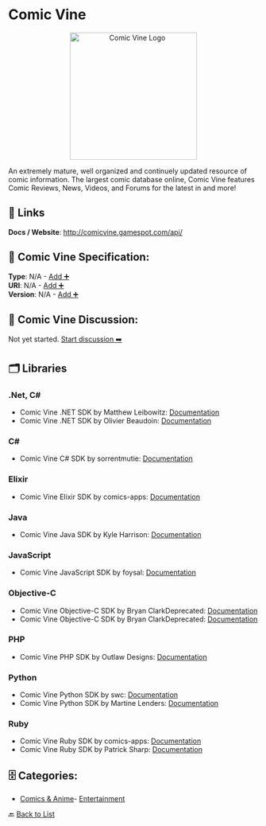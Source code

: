 # Comic Vine
<p align="center">
    <img width="256" src="https://raw.githubusercontent.com/apis-list/apis-list/main/apis/comic-vine/logo_256x256.png" alt="Comic Vine Logo"/>
</p>
An extremely mature, well organized and continuely updated resource of comic information. The largest comic database online, Comic Vine features Comic Reviews, News, Videos, and Forums for the latest in and more!

##  🔗 Links
**Docs / Website**: http://comicvine.gamespot.com/api/

## 🧬 Comic Vine Specification:
**Type**: N/A - [Add ➕](https://github.com/apis-list/apis-list/edit/main/apis/comic-vine/comic-vine.yaml)  
**URI**: N/A - [Add ➕](https://github.com/apis-list/apis-list/edit/main/apis/comic-vine/comic-vine.yaml)  
**Version**: N/A - [Add ➕](https://github.com/apis-list/apis-list/edit/main/apis/comic-vine/comic-vine.yaml)

## 💬 Comic Vine Discussion:
Not yet started. [Start discussion ➡️](https://github.com/apis-list/apis-list/discussions/new)

## 🗂️ Libraries
### .Net, C#
- Comic Vine .NET SDK by Matthew Leibowitz: [Documentation](https://github.com/mattleibow/ComicVineApi)
- Comic Vine .NET SDK by Olivier Beaudoin: [Documentation](https://github.com/Thoorium/comicvine-api-net)
### C#
- Comic Vine C# SDK by sorrentmutie: [Documentation](https://github.com/sorrentmutie/SharpComicVine)
### Elixir
- Comic Vine Elixir SDK by comics-apps: [Documentation](https://github.com/comics-apps/ex_comic_vine_api)
### Java
- Comic Vine Java SDK by Kyle Harrison: [Documentation](https://github.com/apoclyps/Comicvine-GrapeJuice)
### JavaScript
- Comic Vine JavaScript SDK by foysal: [Documentation](https://github.com/foysalit/mean-comics)
### Objective-C
- Comic Vine Objective-C SDK by Bryan ClarkDeprecated: [Documentation]()
- Comic Vine Objective-C SDK by Bryan ClarkDeprecated: [Documentation]()
### PHP
- Comic Vine PHP SDK by Outlaw Designs: [Documentation](https://github.com/outlawdesigns-io/ComicVine)
### Python
- Comic Vine Python SDK by swc: [Documentation](https://github.com/swc/comicvine_api)
- Comic Vine Python SDK by Martine Lenders: [Documentation](https://github.com/miri64/pycomicvine)
### Ruby
- Comic Vine Ruby SDK by comics-apps: [Documentation](https://github.com/comics-apps/comic_vine-api)
- Comic Vine Ruby SDK by Patrick Sharp: [Documentation](https://github.com/Jakanapes/ComicVine)


## 🗄️ Categories:
- [Comics & Anime](https://github.com/apis-list/apis-list#comics--anime-)- [Entertainment](https://github.com/apis-list/apis-list#entertainment-)

🔙  [Back to List](https://github.com/apis-list/apis-list)

